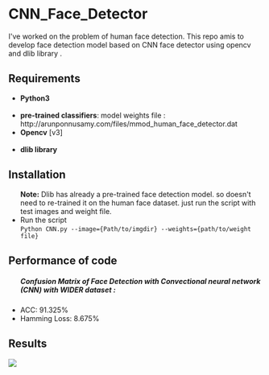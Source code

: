 # CNN_Face_Detector
I've worked on the problem of human face detection. This repo amis to develop face detection model based on CNN face detector using opencv and dlib library .

## Requirements
<ul>
<li><b>Python3</b></li> <br>
<li><b>pre-trained classifiers</b>: model weights file : http://arunponnusamy.com/files/mmod_human_face_detector.dat </li>
<li><b>Opencv</b> [v3]</li> <br>
  <li><b>dlib library</b></li>
</ul>

## Installation
<ul>
  <b>Note:</b> Dlib has already a pre-trained face detection model. so doesn't need to re-trained it on the human face dataset. just run the script with test images and weight file.
  
  <li>Run the script 
  <br><code>Python CNN.py --image={Path/to/imgdir} --weights={path/to/weight file}</code>
  
  </li>

  </ul>
  
## Performance of code
<ul>
<h5>Confusion Matrix of Face Detection with Convectional neural network (CNN) with WIDER dataset :</h5>
  <li>ACC: 91.325%</li>
  <li> Hamming Loss: 8.675% </li>
</ul>

## Results
<img src="imgdoc/output2.jpg">
